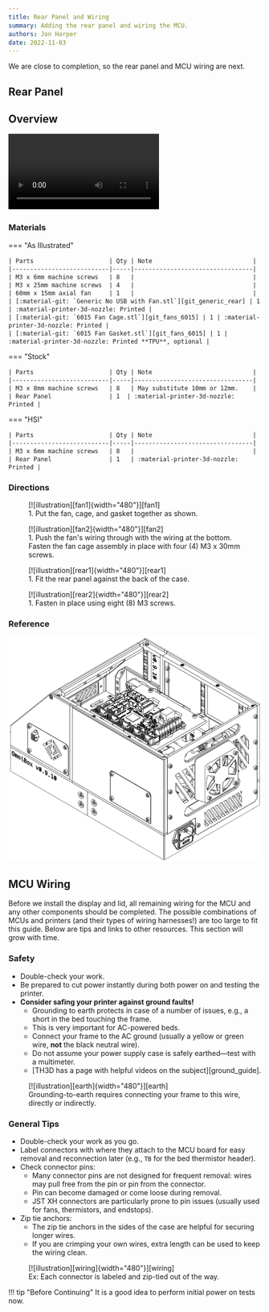 ```yaml
---
title: Rear Panel and Wiring
summary: Adding the rear panel and wiring the MCU.
authors: Jon Harper
date: 2022-11-03
---
```


We are close to completion, so the rear panel and MCU wiring are next.

## Rear Panel

## Overview

<video controls="">
    <source src="{{meta.video_folder}}rear.mp4" type="video/mp4">
</video>

### Materials

=== "As Illustrated"

    | Parts                     | Qty | Note                            |
    |---------------------------|-----|---------------------------------|
    | M3 x 6mm machine screws   | 8   |                                 |
    | M3 x 25mm machine screws  | 4   |                                 |
    | 60mm x 15mm axial fan     | 1   |                                 |
    | [:material-git: `Generic No USB with Fan.stl`][git_generic_rear] | 1  | :material-printer-3d-nozzle: Printed |
    | [:material-git: `6015 Fan Cage.stl`][git_fans_6015] | 1 | :material-printer-3d-nozzle: Printed |
    | [:material-git: `6015 Fan Gasket.stl`][git_fans_6015] | 1 | :material-printer-3d-nozzle: Printed **TPU**, optional |

=== "Stock"

    | Parts                     | Qty | Note                            |
    |---------------------------|-----|---------------------------------|
    | M3 x 8mm machine screws   | 8   | May substitute 10mm or 12mm.    |
    | Rear Panel                | 1  | :material-printer-3d-nozzle: Printed |

=== "HSI"

    | Parts                     | Qty | Note                            |
    |---------------------------|-----|---------------------------------|
    | M3 x 6mm machine screws   | 8   |                                 |
    | Rear Panel                | 1   | :material-printer-3d-nozzle: Printed |

### Directions

<figure markdown>
  [![illustration][fan1]{width="480"}][fan1]
  <figcaption>1. Put the fan, cage, and gasket together as shown.</figcaption>
</figure>

<figure markdown>
  [![illustration][fan2]{width="480"}][fan2]
  <figcaption>1. Push the fan's wiring through with the wiring at the bottom. Fasten the fan cage assembly in place with four (4) M3 x 30mm screws.</figcaption>
</figure>
                                                            
<figure markdown>
  [![illustration][rear1]{width="480"}][rear1]
  <figcaption>1. Fit the rear panel against the back of the case.</figcaption>
</figure>

<figure markdown>
  [![illustration][rear2]{width="480"}][rear2]
  <figcaption>1. Fasten in place using eight (8) M3 screws.</figcaption>
</figure>

### Reference

![illustration][rear_final]

## MCU Wiring

Before we install the display and lid, all remaining wiring for the MCU and any other components should be completed. The possible combinations of MCUs and printers (and their types of wiring harnesses!) are too large to fit this guide. Below are tips and links to other resources. This section will grow with time.

### Safety 

- Double-check your work.
- Be prepared to cut power instantly during both power on and testing the printer.
- **Consider safing your printer against ground faults!**
    - Grounding to earth protects in case of a number of issues, e.g., a short in the bed touching the frame.
    - This is very important for AC-powered beds.
    - Connect your frame to the AC ground (usually a yellow or green wire, **not** the black neutral wire).
    - Do not assume your power supply case is safely earthed—test with a multimeter.
    - [TH3D has a page with helpful videos on the subject][ground_guide].

<figure markdown>
  [![illustration][earth]{width="480"}][earth]
  <figcaption>Grounding-to-earth requires connecting your frame to this wire, directly or indirectly.</figcaption>
</figure>

### General Tips

- Double-check your work as you go.
- Label connectors with where they attach to the MCU board for easy removal and reconnection later (e.g., `TB` for the bed thermistor header).
- Check connector pins:
    - Many connector pins are not designed for frequent removal: wires may pull free from the pin or pin from the connector.
    - Pin can become damaged or come loose during removal.
    - JST XH connectors are particularly prone to pin issues (usually used for fans, thermistors, and endstops).
- Zip tie anchors:
    - The zip tie anchors in the sides of the case are helpful for securing longer wires.
    - If you are crimping your own wires, extra length can be used to keep the wiring clean.

<figure markdown>
  [![illustration][wiring]{width="480"}][wiring]
  <figcaption>Ex: Each connector is labeled and zip-tied out of the way.</figcaption>
</figure>

!!! tip "Before Continuing"
    It is a good idea to perform initial power on tests now.

[fan1]: ../img/assembly/panels/rear/fan1.webp
[fan2]: ../img/assembly/panels/rear/fan2.webp
[rear1]: ../img/assembly/panels/rear/rear1.webp
[rear2]: ../img/assembly/panels/rear/rear2.webp
[rear_final]: ../img/assembly/panels/rear/rear_final.webp

[earth]: ../img/assembly/earth.webp
[wiring]: ../img/assembly/wiring.webp